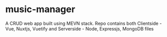 # music-manager
A CRUD web app built using MEVN stack. Repo contains both Clientside - Vue, Nuxtjs, Vuetify and Serverside - Node, Expressjs, MongoDB files
